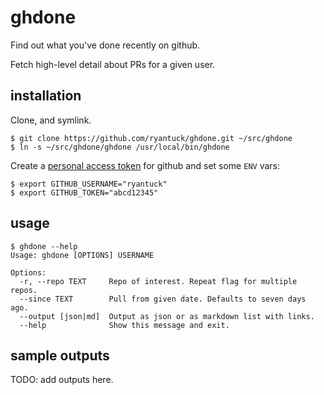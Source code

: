 # ghdone

Find out what you've done recently on github.

Fetch high-level detail about PRs for a given user.

## installation

Clone, and symlink.

```
$ git clone https://github.com/ryantuck/ghdone.git ~/src/ghdone
$ ln -s ~/src/ghdone/ghdone /usr/local/bin/ghdone
```

Create a [personal access token](https://help.github.com/articles/creating-a-personal-access-token-for-the-command-line/) for github and set some `ENV` vars:

```
$ export GITHUB_USERNAME="ryantuck"
$ export GITHUB_TOKEN="abcd12345"
```

## usage

```
$ ghdone --help
Usage: ghdone [OPTIONS] USERNAME

Options:
  -r, --repo TEXT     Repo of interest. Repeat flag for multiple repos.
  --since TEXT        Pull from given date. Defaults to seven days ago.
  --output [json|md]  Output as json or as markdown list with links.
  --help              Show this message and exit.
```

## sample outputs

TODO: add outputs here.
